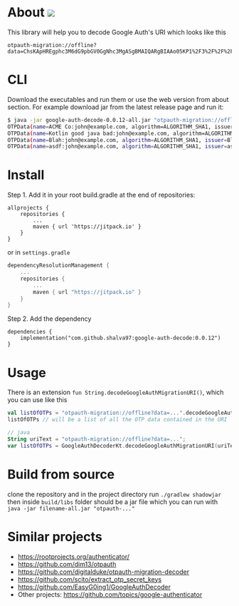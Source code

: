 # About [![](https://jitpack.io/v/shalva97/google-auth-decode.svg)](https://jitpack.io/#shalva97/google-auth-decode)

This library will help you to decode Google Auth's URI which looks like this

```
otpauth-migration://offline?data=ChsKApHREgphc3M6dG9pbGV0GgNhc3MgASgBMAIQARgBIAAo05KP1%2F3%2F%2F%2F%2F%2FAQ%3D%3D
```

# CLI

Download the executables and run them or use the web version from about section. For example download jar from the latest release page and run it:

```bash
$ java -jar google-auth-decode-0.0.12-all.jar "otpauth-migration://offline?data=Cj8KFD3GyqSCSm0oh2eyMx4gtDFmy4XZEhhBQ01FIENvOmpvaG5AZXhhbXBsZS5jb20aB0FDTUUgQ28gASgBMAIKWQoUmWnif8JDwjlbrmF6aCME%2FSEWkVkSJUtvdGxpbiBnb29kIGphdmEgYmFkOmpvaG5AZXhhbXBsZS5jb20aFEtvdGxpbiBnb29kIGphdmEgYmFkIAEoATACCjkKFE62Apiv1fDVj9%2Fm5dEtIK60BBmfEhVCbGFoOmpvaG5AZXhhbXBsZS5jb20aBEJsYWggASgBMAIKOQoU%2FPHoXjuc6zFhB5ahA9TzNUCu7SwSFWFzZGY6am9obkBleGFtcGxlLmNvbRoEYXNkZiABKAEwAhABGAEgACiHg9OF%2Bf%2F%2F%2F%2F8B"
OTPData(name=ACME Co:john@example.com, algorithm=ALGORITHM_SHA1, issuer=ACME Co, secret=HXDMVJECJJWSRB3HWIZR4IFUGFTMXBOZ, type=TOTP)
OTPData(name=Kotlin good java bad:john@example.com, algorithm=ALGORITHM_SHA1, issuer=Kotlin good java bad, secret=TFU6E76CIPBDSW5OMF5GQIYE7UQRNEKZ, type=TOTP)
OTPData(name=Blah:john@example.com, algorithm=ALGORITHM_SHA1, issuer=Blah, secret=J23AFGFP2XYNLD6743S5CLJAV22AIGM7, type=TOTP)
OTPData(name=asdf:john@example.com, algorithm=ALGORITHM_SHA1, issuer=asdf, secret=7TY6QXR3TTVTCYIHS2QQHVHTGVAK53JM, type=TOTP)
```

# Install

Step 1. Add it in your root build.gradle at the end of repositories:

    allprojects {
        repositories {
            ...
            maven { url 'https://jitpack.io' }
        }
    }

or in `settings.gradle`

```kotlin
dependencyResolutionManagement {
    ...
    repositories {
        ...
        maven { url "https://jitpack.io" }
    }
}
```

Step 2. Add the dependency

    dependencies {
        implementation("com.github.shalva97:google-auth-decode:0.0.12")
    }

# Usage

There is an extension `fun String.decodeGoogleAuthMigrationURI()`, which you can use like this

```kotlin
val listOfOTPs = "otpauth-migration://offline?data=...".decodeGoogleAuthMigrationURI()
listOfOTPs // will be a list of all the OTP data contained in the URI

// java
String uriText = "otpauth-migration://offline?data=...";
var listOfOTPs = GoogleAuthDecoderKt.decodeGoogleAuthMigrationURI(uriText);

```

# Build from source

clone the repository and in the project directory run `./gradlew shadowjar`
then inside `build/libs` folder should be a jar file which you can run
with `java -jar filename-all.jar "otpauth-..."`

# Similar projects

- https://rootprojects.org/authenticator/
- https://github.com/dim13/otpauth
- https://github.com/digitalduke/otpauth-migration-decoder
- https://github.com/scito/extract_otp_secret_keys
- https://github.com/EasyG0ing1/GoogleAuthDecoder
- Other projects: https://github.com/topics/google-authenticator
